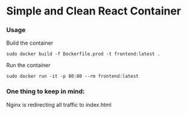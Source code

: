 # Simple and Clean React Container

### Usage

Build the container

```
sudo docker build -f Dockerfile.prod -t frontend:latest .
```

Run the container

```
sudo docker run -it -p 80:80 --rm frontend:latest
```

### One thing to keep in mind:

Nginx is redirecting all traffic to index.html
